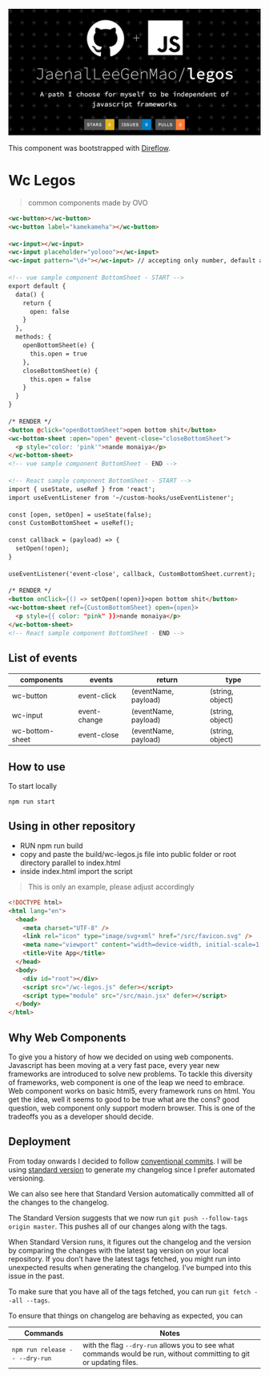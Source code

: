 ![background](./legos-readme.png)

This component was bootstrapped with [Direflow](https://direflow.io).

# Wc Legos

> common components made by OVO

```html
<wc-button></wc-button>
<wc-button label="kamekameha"></wc-button>

<wc-input></wc-input>
<wc-input placeholder="yolooo"></wc-input>
<wc-input pattern="\d+"></wc-input> // accepting only number, default accepts only string

<!-- vue sample component BottomSheet - START -->
export default {
  data() {
    return {
      open: false
    }
  },
  methods: {
    openBottomSheet(e) {
      this.open = true
    },
    closeBottomSheet(e) {
      this.open = false
    }
  }
}

/* RENDER */
<button @click="openBottomSheet">open bottom shit</button>
<wc-bottom-sheet :open="open" @event-close="closeBottomSheet">
  <p style="color: 'pink'">nande monaiya</p>
</wc-bottom-sheet>
<!-- vue sample component BottomSheet - END -->

<!-- React sample component BottomSheet - START -->
import { useState, useRef } from 'react';
import useEventListener from '~/custom-hooks/useEventListener';

const [open, setOpen] = useState(false);
const CustomBottomSheet = useRef();

const callback = (payload) => {
  setOpen(!open);
}

useEventListener('event-close', callback, CustomBottomSheet.current);

/* RENDER */
<button onClick={() => setOpen(!open)}>open bottom shit</button>
<wc-bottom-sheet ref={CustomBottomSheet} open={open}>
  <p style={{ color: "pink" }}>nande monaiya</p>
</wc-bottom-sheet>
<!-- React sample component BottomSheet - END -->

```

## List of events

| components      | events       | return               | type             |
| --------------- | ------------ | -------------------- | ---------------- |
| wc-button       | event-click  | (eventName, payload) | (string, object) |
| wc-input        | event-change | (eventName, payload) | (string, object) |
| wc-bottom-sheet | event-close  | (eventName, payload) | (string, object) |

## How to use

To start locally

```
npm run start
```

## Using in other repository

- RUN npm run build
- copy and paste the build/wc-legos.js file into public folder or root directory parallel to index.html
- inside index.html import the script

> This is only an example, please adjust accordingly

```html
<!DOCTYPE html>
<html lang="en">
  <head>
    <meta charset="UTF-8" />
    <link rel="icon" type="image/svg+xml" href="/src/favicon.svg" />
    <meta name="viewport" content="width=device-width, initial-scale=1.0" />
    <title>Vite App</title>
  </head>
  <body>
    <div id="root"></div>
    <script src="/wc-legos.js" defer></script>
    <script type="module" src="/src/main.jsx" defer></script>
  </body>
</html>
```

## Why Web Components

To give you a history of how we decided on using web components.
Javascript has been moving at a very fast pace, every year new frameworks are introduced to solve new problems. To tackle this diversity of frameworks, web component is one of the leap we need to embrace. Web component works on basic html5, every framework runs on html. You get the idea, well it seems to good to be true what are the cons? good question, web component only support modern browser. This is one of the tradeoffs you as a developer should decide.

## Deployment

From today onwards I decided to follow [conventional commits](https://www.conventionalcommits.org/en/v1.0.0/). I will be using [standard version](https://www.npmjs.com/package/standard-version) to generate my changelog since I prefer automated versioning.

We can also see here that Standard Version automatically committed all of the changes to the changelog.

The Standard Version suggests that we now run `git push --follow-tags origin master`. This pushes all of our changes along with the tags.

When Standard Version runs, it figures out the changelog and the version by comparing the changes with the latest tag version on your local repository. If you don’t have the latest tags fetched, you might run into unexpected results when generating the changelog. I’ve bumped into this issue in the past.

To make sure that you have all of the tags fetched, you can run `git fetch --all --tags`.

To ensure that things on changelog are behaving as expected, you can

| Commands                       | Notes                                                                                                                |
| ------------------------------ | -------------------------------------------------------------------------------------------------------------------- |
| `npm run release -- --dry-run` | with the flag `--dry-run` allows you to see what commands would be run, without committing to git or updating files. |
